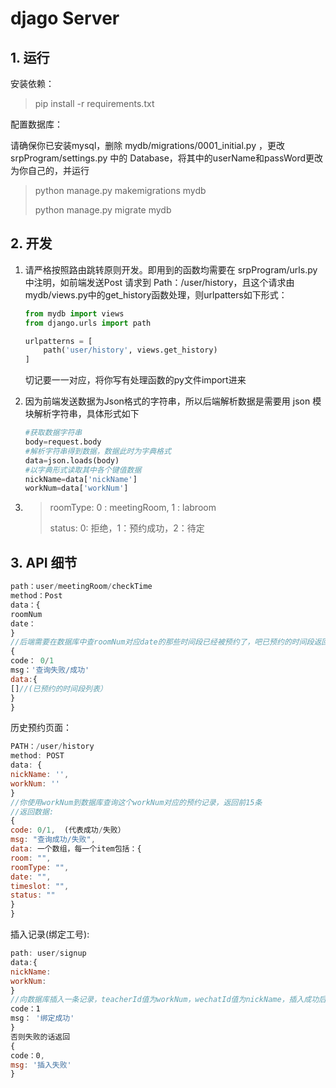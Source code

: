 # djago Server

## 1. 运行

安装依赖：

> pip install -r requirements.txt

配置数据库：

请确保你已安装mysql，删除 mydb/migrations/0001_initial.py ，更改srpProgram/settings.py 中的 Database，将其中的userName和passWord更改为你自己的，并运行

> python manage.py makemigrations mydb
>
> python manage.py migrate mydb

## 2. 开发

1. 请严格按照路由跳转原则开发。即用到的函数均需要在 srpProgram/urls.py 中注明，如前端发送Post 请求到 Path：/user/history，且这个请求由mydb/views.py中的get_history函数处理，则urlpatters如下形式：

   ```python
   from mydb import views
   from django.urls import path
   
   urlpatterns = [
       path('user/history', views.get_history)
   ]
   ```

   切记要一一对应，将你写有处理函数的py文件import进来

2. 因为前端发送数据为Json格式的字符串，所以后端解析数据是需要用 json 模块解析字符串，具体形式如下

   ```python
   #获取数据字符串
   body=request.body
   #解析字符串得到数据，数据此时为字典格式
   data=json.loads(body)
   #以字典形式读取其中各个键值数据
   nickName=data['nickName']
   workNum=data['workNum']
   ```

3. > roomType: 0 : meetingRoom, 1 : labroom
   >
   > status: 0: 拒绝，1：预约成功，2：待定

    


## 3. API 细节

```javascript
path：user/meetingRoom/checkTime
method：Post
data：{
roomNum
date：
}
//后端需要在数据库中查roomNum对应date的那些时间段已经被预约了，吧已预约的时间段返回给我
{
code： 0/1
msg：'查询失败/成功'
data:{
[]//(已预约的时间段列表）
}
}


```



历史预约页面：

```javascript
PATH：/user/history
method: POST
data: {
nickName: '',
workNum: ''
}
//你使用workNum到数据库查询这个workNum对应的预约记录，返回前15条
//返回数据:
{
code: 0/1,  (代表成功/失败）
msg: "查询成功/失败",
data: 一个数组，每一个item包括：{
room: "",
roomType: "",
date: "",
timeslot: "",
status: ""
}
}
```

插入记录(绑定工号):

```javascript
path: user/signup
data:{
nickName:
workNum:
}
//向数据库插入一条记录，teacherId值为workNum，wechatId值为nickName，插入成功后返回{
code：1
msg： '绑定成功'
}
否则失败的话返回
{
code：0,
msg: '插入失败'
}
```

